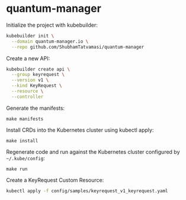# quantum-manager

Initialize the project with kubebuilder:
```bash
kubebuilder init \
  --domain quantum-manager.io \
  --repo github.com/ShubhamTatvamasi/quantum-manager
```

Create a new API:
```bash
kubebuilder create api \
  --group keyrequest \
  --version v1 \
  --kind KeyRequest \
  --resource \
  --controller
```

Generate the manifests:
```
make manifests
```

Install CRDs into the Kubernetes cluster using kubectl apply:
```
make install
```

Regenerate code and run against the Kubernetes cluster configured by `~/.kube/config`:
```
make run
```

Create a KeyRequest Custom Resource:
```bash
kubectl apply -f config/samples/keyrequest_v1_keyrequest.yaml
```
